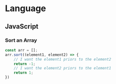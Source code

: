# Language
## JavaScript
### Sort an Array
```javascript
const arr = [];
arr.sort((element1, element2) => {
    // I want the element1 priors to the element2
    return -1;
    // I want the element2 priors to the element1
    return 1;
})
```